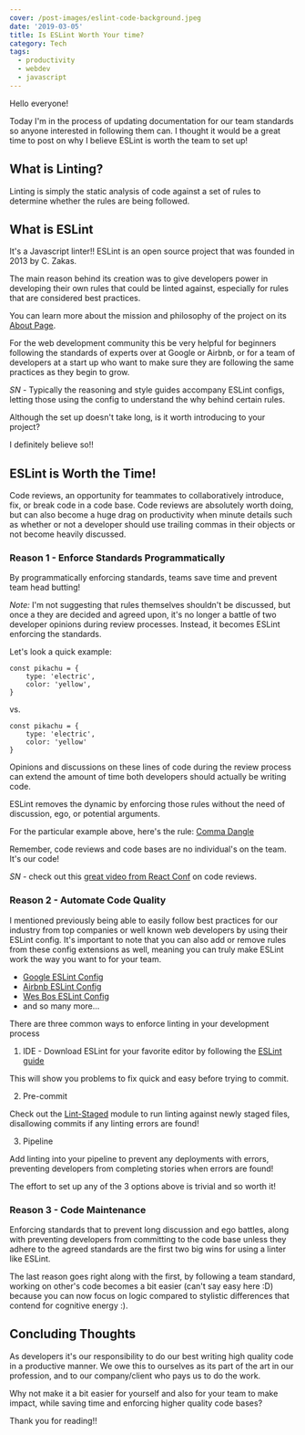 ```yaml
---
cover: /post-images/eslint-code-background.jpeg
date: '2019-03-05'
title: Is ESLint Worth Your time?
category: Tech
tags:
  - productivity
  - webdev
  - javascript
---
```

Hello everyone!

Today I'm in the process of updating documentation for our team standards so anyone interested in following them can. I thought it would be a great time to post on why I believe ESLint is worth the team to set up!

## What is Linting?

Linting is simply the static analysis of code against a set of rules to determine whether the rules are being followed.

## What is ESLint

It's a Javascript linter!! ESLint is an open source project that was founded in 2013 by C. Zakas.

The main reason behind its creation was to give developers power in developing their own rules that could be linted against, especially for rules that are considered best practices. 

You can learn more about the mission and philosophy of the project on its [About Page](https://eslint.org/docs/about/).

For the web development community this be very helpful for beginners following the standards of experts over at Google or Airbnb, or for a team of developers at a start up who want to make sure they are following the same practices as they begin to grow.

_SN_ - Typically the reasoning and style guides accompany ESLint configs, letting those using the config to understand the why behind certain rules.

Although the set up doesn't take long, is it worth introducing to your project?

I definitely believe so!!

## ESLint is Worth the Time!

Code reviews, an opportunity for teammates to collaboratively introduce, fix, or break code in a code base. Code reviews are absolutely worth doing, but can also become a huge drag on productivity when minute details such as whether or not a developer should use trailing commas in their objects or not become heavily discussed.

### Reason 1 - Enforce Standards Programmatically

By programmatically enforcing standards, teams save time and prevent team head butting!

_Note:_ I'm not suggesting that rules themselves shouldn't be discussed, but once a they are decided and agreed upon, it's no longer a battle of two developer opinions during review processes. Instead, it becomes ESLint enforcing the standards.

Let's look a quick example:

```
const pikachu = {
    type: 'electric',
    color: 'yellow',
}
```

vs.

```
const pikachu = {
    type: 'electric',
    color: 'yellow'
}
```

Opinions and discussions on these lines of code during the review process can extend the amount of time both developers should actually be writing code.

ESLint removes the dynamic by enforcing those rules without the need of discussion, ego, or potential arguments. 

For the particular example above, here's the rule: [Comma Dangle](https://eslint.org/docs/rules/comma-dangle)

Remember, code reviews and code bases are no individual's on the team. It's our code!

_SN_ - check out this [great video from React Conf](https://www.youtube.com/watch?v=jtXgNTnVJUU) on code reviews.

### Reason 2 - Automate Code Quality

I mentioned previously being able to easily follow best practices for our industry from top companies or well known web developers by using their ESLint config. It's important to note that you can also add or remove rules from these config extensions as well, meaning you can truly make ESLint work the way you want to for your team.

- [Google ESLint Config](https://github.com/google/eslint-config-google)
- [Airbnb ESLint Config](https://github.com/airbnb/javascript/tree/master/packages/eslint-config-airbnb)
- [Wes Bos ESLint Config](https://github.com/wesbos/eslint-config-wesbos)
- and so many more...

There are three common ways to enforce linting in your development process

1. IDE - Download ESLint for your favorite editor by following the [ESLint guide](https://eslint.org/docs/user-guide/integrations)

This will show you problems to fix quick and easy before trying to commit.

2. Pre-commit

Check out the [Lint-Staged](https://github.com/okonet/lint-staged) module to run linting against newly staged files, disallowing commits if any linting errors are found!

3. Pipeline

Add linting into your pipeline to prevent any deployments with errors, preventing developers from completing stories when errors are found!

The effort to set up any of the 3 options above is trivial and so worth it!

### Reason 3 - Code Maintenance

Enforcing standards that to prevent long discussion and ego battles, along with preventing developers from committing to the code base unless they adhere to the agreed standards are the first two big wins for using a linter like ESLint.

The last reason goes right along with the first, by following a team standard, working on other's code becomes a bit easier (can't say easy here :D) because you can now focus on logic compared to stylistic differences that contend for cognitive energy :).

## Concluding Thoughts

As developers it's our responsibility to do our best writing high quality code in a productive manner. We owe this to ourselves as its part of the art in our profession, and to our company/client who pays us to do the work.

Why not make it a bit easier for yourself and also for your team to make impact, while saving time and enforcing higher quality code bases?

Thank you for reading!! 

